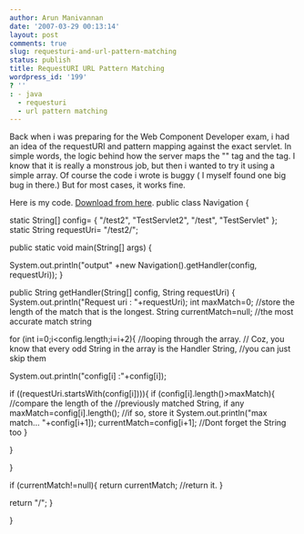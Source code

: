 ```yaml
---
author: Arun Manivannan
date: '2007-03-29 00:13:14'
layout: post
comments: true
slug: requesturi-and-url-pattern-matching
status: publish
title: RequestURI URL Pattern Matching
wordpress_id: '199'
? ''
: - java
  - requesturi
  - url pattern matching
---
```


Back when i was preparing for the Web Component Developer exam, i had an idea
of the requestURI and pattern mapping against the exact servlet. In simple
words, the logic behind how the server maps the "<url-pattern>" tag and the
<servlet-class> tag. I know that it is really a monstrous job, but then i
wanted to try it using a simple array. Of course the code i wrote is buggy ( I
myself found one big bug in there.) But for most cases, it works fine.

Here is my code. [Download from here][1]. public class Navigation {

static String[] config= { "/test2", "TestServlet2", "/test", "TestServlet" };
static String requestUri= "/test2/";

public static void main(String[] args) {

System.out.println("output" +new Navigation().getHandler(config, requestUri));
}

public String getHandler(String[] config, String requestUri) {
System.out.println("Request uri : "+requestUri); int maxMatch=0; //store the
length of the match that is the longest. String currentMatch=null; //the most
accurate match string

for (int i=0;i<config.length;i=i+2){ //looping through the array. // Coz, you
know that every odd String in the array is the Handler String, //you can just
skip them

System.out.println("config[i] :"+config[i]);

if ((requestUri.startsWith(config[i]))){ if (config[i].length()>maxMatch){
//compare the length of the //previously matched String, if any
maxMatch=config[i].length(); //if so, store it System.out.println("max
match... "+config[i+1]); currentMatch=config[i+1]; //Dont forget the String
too }

}

}

if (currentMatch!=null){ return currentMatch; //return it. }

return "/"; }

}

   [1]: http://www.arunma.com/files/code/burnthykeyboard/Navigation.java

